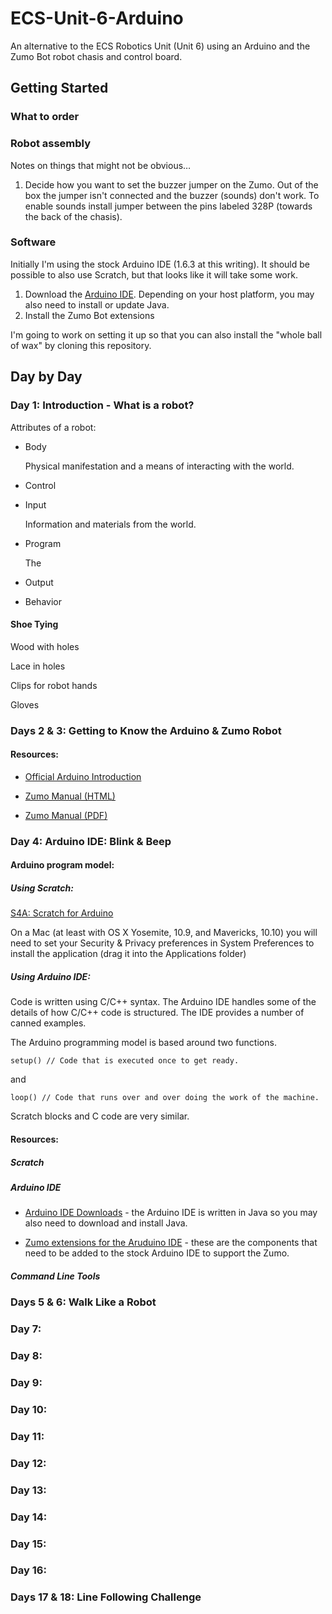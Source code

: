 # ECS-Unit-6-Arduino

An alternative to the ECS Robotics Unit (Unit 6) using an Arduino and the Zumo Bot robot chasis and control board.

## Getting Started

### What to order

### Robot assembly

Notes on things that might not be obvious…

1. Decide how you want to set the buzzer jumper on the Zumo. Out of the box the jumper isn't connected and the buzzer (sounds) don't work. To enable sounds install jumper between the pins labeled 328P (towards the back of the chasis).

### Software

Initially I'm using the stock Arduino IDE (1.6.3 at this writing). It should be possible to also use Scratch, but that looks like it will take some work.

1. Download the [Arduino IDE](http://arduino.cc/en/Main/Software). Depending on your host platform, you may also need to install or update Java.
2. Install the Zumo Bot extensions

I'm going to work on setting it up so that you can also install the "whole ball of wax" by cloning this repository.

## Day by Day

### Day 1: Introduction - What is a robot?

Attributes of a robot:

* Body

  Physical manifestation and a means of interacting with the world.

* Control
 * Input

   Information and materials from the world.

 * Program

   The

 * Output

* Behavior

#### Shoe Tying

Wood with holes

Lace in holes

Clips for robot hands

Gloves

### Days 2 & 3: Getting to Know the Arduino & Zumo Robot



#### Resources:

* [Official Arduino Introduction](http://www.arduino.cc/en/Guide/Introduction)

* [Zumo Manual (HTML)](https://www.pololu.com/docs/0j57)

* [Zumo Manual (PDF)](https://www.pololu.com/docs/pdf/0j57/zumo_shield_for_arduino.pdf)

### Day 4: Arduino IDE: Blink & Beep

#### Arduino program model:

##### Using Scratch:

[S4A: Scratch for Arduino](http://s4a.cat)

On a Mac (at least with OS X Yosemite, 10.9, and Mavericks, 10.10) you will need to set your Security & Privacy preferences in System Preferences to install the application (drag it into the Applications folder)

##### Using Arduino IDE:

Code is written using C/C++ syntax. The Arduino IDE handles some of the details of how C/C++ code is structured. The IDE provides a number of canned examples.

The Arduino programming model is based around two functions.

```
setup() // Code that is executed once to get ready.
```
and
```
loop() // Code that runs over and over doing the work of the machine.
```

Scratch blocks and C code are very similar.

#### Resources:

##### Scratch

##### Arduino IDE

* [Arduino IDE Downloads](http://www.arduino.cc/en/main/software) - the Arduino IDE is written in Java so you may also need to download and install Java.

* [Zumo extensions for the Aruduino IDE](https://github.com/pololu/zumo-shield) - these are the components that need to be added to the stock Arduino IDE to support the Zumo.

##### Command Line Tools

### Days 5 & 6: Walk Like a Robot

### Day 7:

### Day 8:

### Day 9:

### Day 10:

### Day 11:

### Day 12:

### Day 13:

### Day 14:

### Day 15:

### Day 16:

### Days 17 & 18: Line Following Challenge
